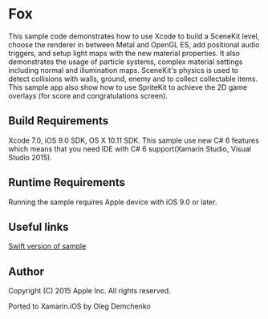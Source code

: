 Fox
===

This sample code demonstrates how to use Xcode to build a SceneKit level, choose the renderer in between Metal and OpenGL ES, add positional audio triggers, and setup light maps with the new material properties. It also demonstrates the usage of particle systems, complex material settings including normal and illumination maps. SceneKit's physics is used to detect collisions with walls, ground, enemy and to collect collectable items. This sample app also show how to use SpriteKit to achieve the 2D game overlays (for score and congratulations screen).

Build Requirements
------------------

Xcode 7.0, iOS 9.0 SDK, OS X 10.11 SDK. This sample use new C# 6 features which means that you need IDE with C# 6 support(Xamarin Studio, Visual Studio 2015).

Runtime Requirements
------------------

Running the sample requires Apple device with iOS 9.0 or later.

Useful links
-------------

[Swift version of sample](https://developer.apple.com/library/prerelease/ios/samplecode/Fox/Introduction/Intro.html#//apple_ref/doc/uid/TP40016154)


Author
------ 
Copyright (C) 2015 Apple Inc. All rights reserved.

Ported to Xamarin.iOS by Oleg Demchenko
